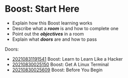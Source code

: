 # Boost: Start Here

* Explain how this Boost learning works
* Describe what a ***room*** is and how to complete one
* Point out the ***objectives*** in a room
* Explain what ***doors*** are and how to pass

Doors:

* [20210831191541](/20210831191541/) Boost: Learn to Learn Like a Hacker
* [20210830025150](/20210830025150/) Boost: Get A Linux Terminal
* [20210830025609](/20210830025609/) Boost: Before You Begin

